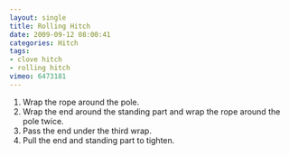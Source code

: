 ```yaml
---
layout: single
title: Rolling Hitch
date: 2009-09-12 08:00:41
categories: Hitch
tags:
- clove hitch
- rolling hitch
vimeo: 6473181
---
```


1. Wrap the rope around the pole.
1. Wrap the end around the standing part and wrap the rope around the pole twice.
1. Pass the end under the third wrap.
1. Pull the end and standing part to tighten.

